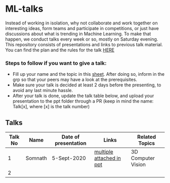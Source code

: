 # ML-talks

Instead of working in isolation, why not collaborate and work together on interesting ideas, form teams and participate in competitions, or just have discussions about what is trending in Machine Learning. To make that happen, we conduct talks every week or so, mostly on Saturday evening.
This repository consists of presentations and links to previous talk material. You can find the plan and the rules for the talk [HERE](https://docs.google.com/document/d/1tBZINGhNfpMWj0OuMwPbpLKHH1NL_PM2WibbKfmADPA/edit?usp=sharing)

### Steps to follow if you want to give a talk:

- Fill up your name and the topic in this [sheet](https://docs.google.com/spreadsheets/d/1O6TFX00R_aIFPHeGymKDcKiCFVpCldD5Ee_q2yfx7vA/edit?usp=sharing). After doing so, inform in the grp so that your peers may have a look at the prerequisites.
- Make sure your talk is decided at least 2 days before the presenting, to avoid any last minute hassle.
- After your talk is done, update the talk table below, and upload your presentation to the ppt folder through a PR (keep in mind the name: Talk[x], where [x] is the talk number)

  
## Talks

|Talk No| Name | Date of presentation | Links | Related Topics |
|--|--|--|--|--|
| 1 | Somnath | 5-Sept-2020 | <a href="/ppts/Talk1.pptx">multiple attached in ppt</a> | 3D Computer Vision |
| 2 | |  |  | |


